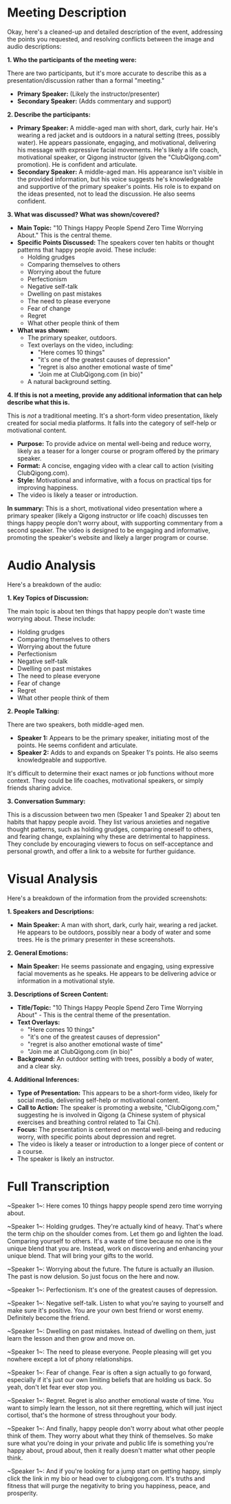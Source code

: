 # Meeting Description

Okay, here's a cleaned-up and detailed description of the event, addressing the points you requested, and resolving conflicts between the image and audio descriptions:

**1. Who the participants of the meeting were:**

There are two participants, but it's more accurate to describe this as a presentation/discussion rather than a formal "meeting."

*   **Primary Speaker:** (Likely the instructor/presenter)
*   **Secondary Speaker:** (Adds commentary and support)

**2. Describe the participants:**

*   **Primary Speaker:** A middle-aged man with short, dark, curly hair. He's wearing a red jacket and is outdoors in a natural setting (trees, possibly water). He appears passionate, engaging, and motivational, delivering his message with expressive facial movements. He's likely a life coach, motivational speaker, or Qigong instructor (given the "ClubQigong.com" promotion). He is confident and articulate.
*   **Secondary Speaker:** A middle-aged man. His appearance isn't visible in the provided information, but his voice suggests he's knowledgeable and supportive of the primary speaker's points. His role is to expand on the ideas presented, not to lead the discussion. He also seems confident.

**3. What was discussed? What was shown/covered?**

*   **Main Topic:** "10 Things Happy People Spend Zero Time Worrying About." This is the central theme.
*   **Specific Points Discussed:** The speakers cover ten habits or thought patterns that happy people avoid. These include:
    *   Holding grudges
    *   Comparing themselves to others
    *   Worrying about the future
    *   Perfectionism
    *   Negative self-talk
    *   Dwelling on past mistakes
    *   The need to please everyone
    *   Fear of change
    *   Regret
    *   What other people think of them
* **What was shown:**
    * The primary speaker, outdoors.
    * Text overlays on the video, including:
        *   "Here comes 10 things"
        *   "it's one of the greatest causes of depression"
        *   "regret is also another emotional waste of time"
        *   "Join me at ClubQigong.com (in bio)"
    * A natural background setting.

**4. If this is not a meeting, provide any additional information that can help describe what this is.**

This is *not* a traditional meeting. It's a short-form video presentation, likely created for social media platforms. It falls into the category of self-help or motivational content.

*   **Purpose:** To provide advice on mental well-being and reduce worry, likely as a teaser for a longer course or program offered by the primary speaker.
*   **Format:** A concise, engaging video with a clear call to action (visiting ClubQigong.com).
*   **Style:** Motivational and informative, with a focus on practical tips for improving happiness.
* The video is likely a teaser or introduction.

**In summary:** This is a short, motivational video presentation where a primary speaker (likely a Qigong instructor or life coach) discusses ten things happy people don't worry about, with supporting commentary from a second speaker. The video is designed to be engaging and informative, promoting the speaker's website and likely a larger program or course.



# Audio Analysis

Here's a breakdown of the audio:

**1. Key Topics of Discussion:**

The main topic is about ten things that happy people don't waste time worrying about. These include:

*   Holding grudges
*   Comparing themselves to others
*   Worrying about the future
*   Perfectionism
*   Negative self-talk
*   Dwelling on past mistakes
*   The need to please everyone
*   Fear of change
*   Regret
*   What other people think of them

**2. People Talking:**

There are two speakers, both middle-aged men.

*   **Speaker 1:** Appears to be the primary speaker, initiating most of the points. He seems confident and articulate.
*   **Speaker 2:** Adds to and expands on Speaker 1's points. He also seems knowledgeable and supportive.

It's difficult to determine their exact names or job functions without more context. They could be life coaches, motivational speakers, or simply friends sharing advice.

**3. Conversation Summary:**

This is a discussion between two men (Speaker 1 and Speaker 2) about ten habits that happy people avoid. They list various anxieties and negative thought patterns, such as holding grudges, comparing oneself to others, and fearing change, explaining why these are detrimental to happiness. They conclude by encouraging viewers to focus on self-acceptance and personal growth, and offer a link to a website for further guidance.



# Visual Analysis

Here's a breakdown of the information from the provided screenshots:

**1. Speakers and Descriptions:**

*   **Main Speaker:** A man with short, dark, curly hair, wearing a red jacket. He appears to be outdoors, possibly near a body of water and some trees. He is the primary presenter in these screenshots.

**2. General Emotions:**

*   **Main Speaker:** He seems passionate and engaging, using expressive facial movements as he speaks. He appears to be delivering advice or information in a motivational style.

**3. Descriptions of Screen Content:**

*   **Title/Topic:** "10 Things Happy People Spend Zero Time Worrying About" - This is the central theme of the presentation.
*   **Text Overlays:**
    *   "Here comes 10 things"
    *   "it's one of the greatest causes of depression"
    *   "regret is also another emotional waste of time"
    * "Join me at ClubQigong.com (in bio)"
*   **Background:** An outdoor setting with trees, possibly a body of water, and a clear sky.

**4. Additional Inferences:**

*   **Type of Presentation:** This appears to be a short-form video, likely for social media, delivering self-help or motivational content.
*   **Call to Action:** The speaker is promoting a website, "ClubQigong.com," suggesting he is involved in Qigong (a Chinese system of physical exercises and breathing control related to Tai Chi).
*   **Focus:** The presentation is centered on mental well-being and reducing worry, with specific points about depression and regret.
* The video is likely a teaser or introduction to a longer piece of content or a course.
* The speaker is likely an instructor.



# Full Transcription

~Speaker 1~: Here comes 10 things happy people spend zero time worrying about.

~Speaker 1~: Holding grudges. They're actually kind of heavy. That's where the term chip on the shoulder comes from. Let them go and lighten the load. Comparing yourself to others. It's a waste of time because no one is the unique blend that you are. Instead, work on discovering and enhancing your unique blend. That will bring your gifts to the world.

~Speaker 1~: Worrying about the future. The future is actually an illusion. The past is now delusion. So just focus on the here and now.

~Speaker 1~: Perfectionism. It's one of the greatest causes of depression.

~Speaker 1~: Negative self-talk. Listen to what you're saying to yourself and make sure it's positive. You are your own best friend or worst enemy. Definitely become the friend.

~Speaker 1~: Dwelling on past mistakes. Instead of dwelling on them, just learn the lesson and then grow and move on.

~Speaker 1~: The need to please everyone. People pleasing will get you nowhere except a lot of phony relationships.

~Speaker 1~: Fear of change. Fear is often a sign actually to go forward, especially if it's just our own limiting beliefs that are holding us back. So yeah, don't let fear ever stop you.

~Speaker 1~: Regret. Regret is also another emotional waste of time. You want to simply learn the lesson, not sit there regretting, which will just inject cortisol, that's the hormone of stress throughout your body.

~Speaker 1~: And finally, happy people don't worry about what other people think of them. They worry about what they think of themselves. So make sure what you're doing in your private and public life is something you're happy about, proud about, then it really doesn't matter what other people think.

~Speaker 1~: And if you're looking for a jump start on getting happy, simply click the link in my bio or head over to clubqigong.com. It's truths and fitness that will purge the negativity to bring you happiness, peace, and prosperity.